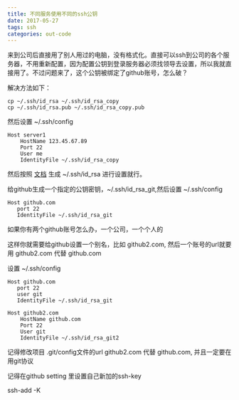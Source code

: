```yaml
---
title: 不同服务使用不同的ssh公钥
date: 2017-05-27
tags: ssh
categories: out-code
---
```


来到公司后直接用了别人用过的电脑，没有格式化。直接可以ssh到公司的各个服务器，不用重新配置，因为配置公钥到登录服务器必须找领导去设置，所以我就直接用了。不过问题来了，这个公钥被绑定了github账号，怎么破？

解决方法如下：

```
cp ~/.ssh/id_rsa ~/.ssh/id_rsa_copy
cp ~/.ssh/id_rsa.pub ~/.ssh/id_rsa_copy.pub
```

然后设置 ~/.ssh/config

```
Host server1
    HostName 123.45.67.89
    Port 22
    User me
    IdentityFile ~/.ssh/id_rsa_copy
```
然后按照 [文档](https://help.github.com/articles/generating-a-new-ssh-key-and-adding-it-to-the-ssh-agent/) 生成 ~/.ssh/id_rsa 进行设置就行。

 给github生成一个指定的公钥密钥，~/.ssh/id_rsa_git,然后设置 ~/.ssh/config
 ```
 Host github.com
    port 22
    IdentityFile ~/.ssh/id_rsa_git
 ```

 如果你有两个github账号怎么办，一个公司，一个个人的

 这样你就需要给github设置一个别名，比如 github2.com, 然后一个账号的url就要用 github2.com 代替 github.com

 设置 ~/.ssh/config

 ```
 Host github.com
    port 22
    user git
    IdentityFile ~/.ssh/id_rsa_git

 Host github2.com
     HostName github.com
     Port 22
     User git
     IdentityFile ~/.ssh/id_rsa_git2
 ```
 记得修改项目 .git/config文件的url github2.com 代替 github.com, 并且一定要在用git协议

 记得在github setting 里设置自己新加的ssh-key

 ssh-add -K 
